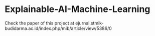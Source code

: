 # Explainable-AI-Machine-Learning

Check the paper of this project at ejurnal.stmik-budidarma.ac.id/index.php/mib/article/view/5386/0
